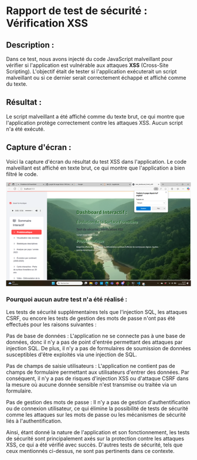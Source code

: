 # Rapport de test de sécurité : Vérification XSS

## Description :
Dans ce test, nous avons injecté du code JavaScript malveillant pour vérifier si l'application est vulnérable aux attaques **XSS** (Cross-Site Scripting). L'objectif était de tester si l'application exécuterait un script malveillant ou si ce dernier serait correctement échappé et affiché comme du texte.

## Résultat :
Le script malveillant a été affiché comme du texte brut, ce qui montre que l'application protège correctement contre les attaques XSS. Aucun script n'a été exécuté.

## Capture d'écran :
Voici la capture d'écran du résultat du test XSS dans l'application. Le code malveillant est affiché en texte brut, ce qui montre que l'application a bien filtré le code.

![Capture d'écran du test XSS](assets/images/testsecurite.png)

### Pourquoi aucun autre test n'a été réalisé :

Les tests de sécurité supplémentaires tels que l'injection SQL, les attaques CSRF, ou encore les tests de gestion des mots de passe n'ont pas été effectués pour les raisons suivantes :

Pas de base de données : L'application ne se connecte pas à une base de données, donc il n'y a pas de point d'entrée permettant des attaques par injection SQL. De plus, il n'y a pas de formulaires de soumission de données susceptibles d'être exploités via une injection de SQL.

Pas de champs de saisie utilisateurs : L'application ne contient pas de champs de formulaire permettant aux utilisateurs d'entrer des données. Par conséquent, il n'y a pas de risques d'injection XSS ou d'attaque CSRF dans la mesure où aucune donnée sensible n'est transmise ou traitée via un formulaire.

Pas de gestion des mots de passe : Il n'y a pas de gestion d'authentification ou de connexion utilisateur, ce qui élimine la possibilité de tests de sécurité comme les attaques sur les mots de passe ou les mécanismes de sécurité liés à l'authentification.

Ainsi, étant donné la nature de l'application et son fonctionnement, les tests de sécurité sont principalement axés sur la protection contre les attaques XSS, ce qui a été vérifié avec succès. D'autres tests de sécurité, tels que ceux mentionnés ci-dessus, ne sont pas pertinents dans ce contexte.